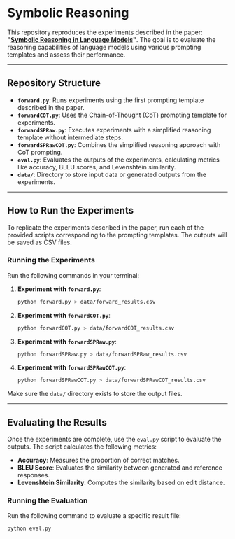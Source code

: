 # Symbolic Reasoning

This repository reproduces the experiments described in the paper: **"[Symbolic Reasoning in Language Models](https://aclanthology.org/2023.findings-acl.364.pdf)"**. The goal is to evaluate the reasoning capabilities of language models using various prompting templates and assess their performance.

---

## Repository Structure

- **`forward.py`**: Runs experiments using the first prompting template described in the paper.
- **`forwardCOT.py`**: Uses the Chain-of-Thought (CoT) prompting template for experiments.
- **`forwardSPRaw.py`**: Executes experiments with a simplified reasoning template without intermediate steps.
- **`forwardSPRawCOT.py`**: Combines the simplified reasoning approach with CoT prompting.
- **`eval.py`**: Evaluates the outputs of the experiments, calculating metrics like accuracy, BLEU scores, and Levenshtein similarity.
- **`data/`**: Directory to store input data or generated outputs from the experiments.

---

## How to Run the Experiments

To replicate the experiments described in the paper, run each of the provided scripts corresponding to the prompting templates. The outputs will be saved as CSV files.

### Running the Experiments
Run the following commands in your terminal:

1. **Experiment with `forward.py`**:
    ```bash
    python forward.py > data/forward_results.csv
    ```

2. **Experiment with `forwardCOT.py`**:
    ```bash
    python forwardCOT.py > data/forwardCOT_results.csv
    ```

3. **Experiment with `forwardSPRaw.py`**:
    ```bash
    python forwardSPRaw.py > data/forwardSPRaw_results.csv
    ```

4. **Experiment with `forwardSPRawCOT.py`**:
    ```bash
    python forwardSPRawCOT.py > data/forwardSPRawCOT_results.csv
    ```

Make sure the `data/` directory exists to store the output files.

---

## Evaluating the Results

Once the experiments are complete, use the `eval.py` script to evaluate the outputs. The script calculates the following metrics:
- **Accuracy**: Measures the proportion of correct matches.
- **BLEU Score**: Evaluates the similarity between generated and reference responses.
- **Levenshtein Similarity**: Computes the similarity based on edit distance.

### Running the Evaluation
Run the following command to evaluate a specific result file:

```bash
python eval.py
